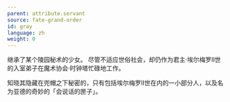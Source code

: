```yaml
---
parent: attribute.servant
source: fate-grand-order
id: gray
language: zh
weight: 0
---
```


继承了某个陵园秘术的少女。
尽管不适应世俗社会，却仍作为君主·埃尔梅罗Ⅱ世的入室弟子在魔术协会·时钟塔忙碌地工作。

知晓其隐藏在兜帽之下秘密的，只有包括埃尔梅罗Ⅱ世在内的一小部分人，以及名为亚德的奇妙的「会说话的匣子」。
